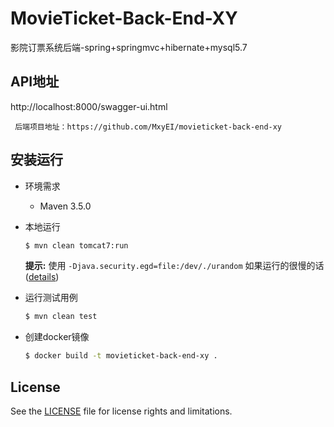 # MovieTicket-Back-End-XY
影院订票系统后端-spring+springmvc+hibernate+mysql5.7

## API地址
http://localhost:8000/swagger-ui.html


     
     后端项目地址：https://github.com/MxyEI/movieticket-back-end-xy
     

## 安装运行

- 环境需求

    - Maven 3.5.0

- 本地运行

    ```bash
    $ mvn clean tomcat7:run
    ```

    **提示:** 使用 `-Djava.security.egd=file:/dev/./urandom` 如果运行的很慢的话 ([details](http://nobodyiam.com/2016/06/07/tomcat-startup-slow/))

- 运行测试用例

    ```bash
    $ mvn clean test
    ```

- 创建docker镜像

    ```bash
    $ docker build -t movieticket-back-end-xy .
    ```


## License

See the [LICENSE](./LICENSE) file for license rights and limitations.


